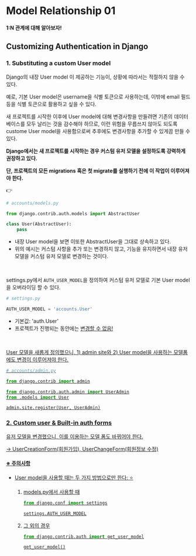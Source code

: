 # Model Relationship 01

**1:N 관계에 대해 알아보자!**

## Customizing Authentication in Django

### 1. Substituting a custom User model

Django의 내장 User model 이 제공하는 기능이, 상황에 따라서는 적절하지 않을 수 있다.

예로, 기본 User model은 username을 식별 토큰으로 사용하는데, 이밖에 email 필드 등을 식별 토큰으로 활용하고 싶을 수 있다. 

새 프로젝트를 시작한 이후에 User model에 대해 변경사항을 만들려면 기존의 데이터베이스를 모두 날리는 것을 감수해야 하므로, 이런 위험을 무릅쓰지 않아도 되도록 custome User model을 사용함으로써 추후에도 변경사항을 추가할 수 있게끔 만들 수 있다.

**Django에서는 새 프로젝트를 시작하는 경우 커스텀 유저 모델을 설정하도록 강력하게 권장하고 있다.**

**단, 프로젝트의 모든 migrations 혹은 첫 migrate를 실행하기 전에 이 작업이 이루어져야 한다.**

👉 

```python
# accounts/models.py

from django.contrib.auth.models import AbstractUser

class User(AbstractUser):
    pass
```

- 내장 User model을 보면 이또한 AbstractUser을 그대로 상속하고 있다.
- 위의 예시는 커스텀 사항을 추가 또는 변경하지 않고, 기능을 유지하면서 내장 유저 모델을 커스텀 유저 모델로 변경하는 것이다.

<br/>

settings.py에서 `AUTH_USER_MODEL`을 정의하여 커스텀 유저 모델로 기본 User model을 오버라이딩 할 수 있다.

```python
# settings.py

AUTH_USER_MODEL = 'accounts.User'
```

- 기본값: 'auth.User'
- 프로젝트가 진행되는 동안에는 <u>변경할 수 없음!<u>

<br/>

User 모델을 새롭게 정의했으니, 1) admin site와 2) User model을 사용하는 모델폼에도 변경이 이루어져야 한다.

```python
# accounts/admin.py

from django.contrib import admin

from django.contrib.auth.admin import UserAdmin
from .models import User

admin.site.register(User, UserAdmin)
```



### 2. Custom user & Built-in auth forms

유저 모델을 변경했으니, 이를 이용하는 모델 폼도 바뀌어야 한다.

→ UserCreationForm(회원가입), UserChangeForm(회원정보 수정)

#### ※ 주의사항

- User model을 사용할 때는 두 가지 방법으로만 한다: ⭐

  1) models.py에서 사용할 때

     ```python
     from django.conf import settings
     
     settings.AUTH_USER_MODEL
     ```

  2) 그 외의 경우

     ```python
     from django.contrib.auth import get_user_model
     
     get_user_model()
     ```

